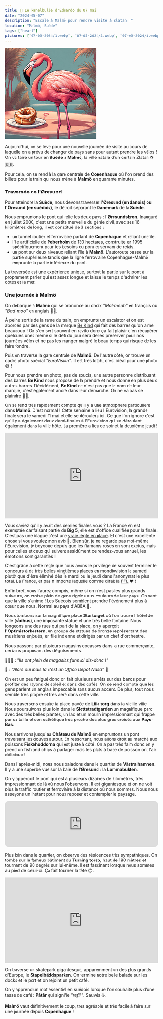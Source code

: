 ```yaml
---
title: 🥮 Le kanelbulle d'Eduardo du 07 mai
date: "2024-05-07"
description: "Escale à Malmö pour rendre visite à Zlatan !"
location: "Malmö, Suède"
tags: ["heart"]
pictures: ["07-05-2024/1.webp", "07-05-2024/2.webp", "07-05-2024/3.webp", "07-05-2024/4.webp", "07-05-2024/5.webp", "07-05-2024/6.webp", "07-05-2024/7.webp", "07-05-2024/8.webp", "07-05-2024/9.webp", "07-05-2024/10.webp", "07-05-2024/11.webp"]
---
```



![Kanelbullar d'Eduardo](../kanelbullar_eduardo.png)

Aujourd'hui, on se lève pour une nouvelle journée de visite au cours de laquelle on a prévu de changer de pays sans pour autant prendre les vélos ! On va faire un tour en **Suède** à **Malmö**, la ville natale d'un certain Zlatan ⚽🇸🇪.

Pour cela, on se rend à la gare centrale de **Copenhague** où l'on prend des billets pour le train qui nous mène à **Malmö** en quarante minutes.

### Traversée de l'Øresund
Pour atteindre la **Suède**, nous devons traverser **l'Øresund (en danois) ou l'Öresund (en suédois)**, le détroit séparant le **Danemark** de la **Suède**.

Nous empruntons le pont qui relie les deux pays : l'**Øresundsbron**. Inauguré en juillet 2000, c'est une petite merveille du génie civil, avec ses 16 kilomètres de long, il est constitué de 3 sections :
- un tunnel routier et ferroviaire partant de **Copenhague** et reliant une île.
- l'île artificielle de **Peberholm** de 130 hectares, construite en 1995 spécifiquement pour les besoins du pont et servant de relais.
- un pont sur deux niveaux reliant l'île à **Malmö**. L'autoroute passe sur la partie supérieure tandis que la ligne ferroviaire Copenhague-Malmö emprunte la partie inférieure du pont.

La traversée est une expérience unique, surtout la partie sur le pont à proprement parler qui est assez longue et laisse le temps d'admirer les côtes et la mer.

### Une journée à Malmö 
On débarque à **Malmö** qui se prononce au choix *"Mal-meuh"* en français ou *"Bad-moo"* en anglais 🐄😬.

À peine sortis de la rame du train, on emprunte un escalator et on est abordés par des gens de la marque [Be Kind](https://fr.bekindsnacks.com/fr-fr/about) qui fait des barres qu'on aime beaucoup ! On s'en sert souvent en ravito donc ça fait plaisir d'en récupérer quelques unes même si le défi du jour sera de les préserver pour nos journées vélos et ne pas les manger malgré le beau temps qui risque de les faire fondre.

Puis on traverse la gare centrale de **Malmö**. De l'autre côté, on trouve un cadre photo spécial *"EuroVision"*. Il est très kitch, c'est idéal pour une photo 😅 !

Pour nous prendre en photo, pas de soucis, une autre personne distribuant des barres **Be Kind** nous propose de la prendre et nous donne en plus deux autres barres. Décidément, **Be Kind** ce n'est pas que le nom de leur marque, c'est également ancré dans leur démarche. On ne va pas se plaindre 🍫🍫.

On se rend très rapidement compte qu'il y a une atmosphère particulière dans **Malmö**. C'est normal ! Cette semaine a lieu l'Eurovision, la grande finale sera le samedi 11 mai et elle se déroulera ici. Ce que l'on ignore c'est qu'il y a également deux demi-finales à l'Eurovision qui se déroulent également dans la ville hôte. La première a lieu ce soir et la deuxième jeudi ! 

<div style="width: 100%; height: 0; position: relative; padding-bottom: 56%;"><iframe src="https://giphy.com/embed/7vAwVEdJS5cKxediyK" style="top: 0; left: 0; width: 100%; height: 100%; position: absolute; border: 0;" allowfullscreen scrolling="no" allow="encrypted-media;" class="giphy-embed"></iframe></div>

Vous saviez qu'il y avait des demies finales vous ? La France en est exemptée car faisant partie du **Big 5**, elle est d'office qualifiée pour la finale. C'est pas une blague c'est une [vraie règle en place](https://eurosong-contest.fandom.com/wiki/Big_Five). Et c'est une excellente chose si vous voulez mon avis 🦩. Bien sûr, je ne regarde pas moi-même l'Eurovision, je boycotte depuis que les flamants roses en sont exclus, mais pour celles et ceux qui suivent assidûment ce rendez-vous annuel, les émotions sont garanties !

C'est grâce à cette règle que nous avons le privilège de souvent terminer le concours à de très belles vingtièmes places en mondiovision le samedi plutôt que d'être éliminé dès le mardi ou le jeudi dans l'anonymat le plus total. La France, et pas n'importe laquelle comme dirait la [FFL](https://fflose.com/) ❤️ !

Enfin bref, vous l'aurez compris, même si on n'est pas les plus grands suiveurs, on croise plein de gens rigolos aux couleurs de leur pays. On sent que la ville s'anime ! Les Suédois semblent prendre l'événement plus à cœur que nous. Normal au pays d'ABBA 🥰.


Nous tombons sur la magnifique place **Stortorget** où l'on trouve l'hôtel de ville (**rådhus**), une imposante statue et une très belle fontaine. Nous longeons une des rues qui part de la place, on y aperçoit **l'Optimistorkestern**, un groupe de statues de bronze représentant des musiciens enjoués, en file indienne et dirigés par un chef d'orchestre.

Nous passons par plusieurs magasins cocasses dans la rue commerçante, certains proposant des déguisements. 

🧍🏼‍♀️ : *"Ils ont plein de magasins funs ici dis-donc !"*

🦩 : *"Alors oui mais là c'est un Office Depot Nana"* 🤔

On est un peu fatigué donc on fait plusieurs arrêts sur des bancs pour profiter des rayons de soleil et dans des cafés. On se rend compte que les gens parlent un anglais impeccable sans aucun accent. De plus, tout nous semble très propre et très aéré dans cette ville.

Nous traversons ensuite la place pavée de **Lilla torg** dans la vieille ville. Nous poursuivons plus loin dans le **Slottstradtgarden** un magnifique parc avec des très belles plantes, un lac et un moulin impressionnant qui frappe par sa taille et son esthétique très proche des plus gros croisés aux **Pays-Bas**.

Nous arrivons jusqu'au **Château de Malmö** en empruntons un pont traversant les douves autour. En ressortant, nous allons droit au marché aux poissons **Fiskehoddorna** qui est juste à côté. On a pas très faim donc on y prend un fish and chips à partager mais les plats à base de poisson ont l'air délicieux !

Dans l'après-midi, nous nous baladons dans le quartier de **Västra hamnen**. Il y a une superbe vue sur la baie de l'**Øresund** : la **Lommabukten**.

On y appercoit le pont qui est à plusieurs dizaines de kilomètres, très impressionnant de là où nous l'observons. Il est gigantesque et on ne voit plus le traffic routier et ferroviaire à la distance où nous sommes. Nous nous asseyons un instant pour nous reposer et contempler le paysage.

<iframe style="border-radius:12px" src="https://open.spotify.com/embed/track/3zBhihYUHBmGd2bcQIobrF?utm_source=generator" width="100%" height="152" frameBorder="0" allow="autoplay; clipboard-write; encrypted-media; picture-in-picture" loading="lazy"></iframe>

Plus loin dans le quartier, on observe des résidences très sympathiques. On tombe sur le fameux bâtiment du **Turning torso**, haut de 180 mètres et tournant de 90 degrés sur lui-même. Il est fascinant lorsque nous sommes au pied de celui-ci. Ça fait tourner la tête 🙃.

<div style="width: 100%; height: 0; position: relative; padding-bottom: 56%;"><iframe src="https://giphy.com/embed/i3rCyqp04zW6Y" style="top: 0; left: 0; width: 100%; height: 100%; position: absolute; border: 0;" allowfullscreen scrolling="no" allow="encrypted-media;" class="giphy-embed"></iframe></div>

On traverse un skatepark gigantesque, apparemment un des plus grands d'Europe, le **Stapelbäddsparken**. On termine notre belle balade sur les docks et le port et on rejoint un petit café.

On y apprend un mot essentiel en suédois lorsque l'on souhaite plus d'une tasse de café : **Påtår** qui signifie *"refill"*. Sauvés ☕.

**Malmö** vaut définitivement le coup, très agréable et très facile à faire sur une journée depuis **Copenhague** ! 